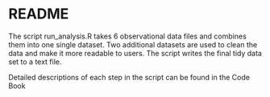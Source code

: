 # README

The script run_analysis.R takes 6 observational data files and combines them into one single dataset. Two additional datasets are used to clean the data and make it more readable to users. The script writes the final tidy data set to a text file.

Detailed descriptions of each step in the script can be found in the Code Book

